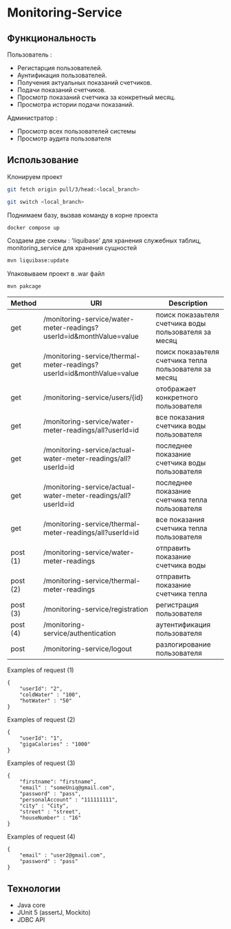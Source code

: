 # Monitoring-Service

## Функциональность

Пользователь :

- Регистарция пользователей.
- Аунтификация пользователей.
- Получения актуальных показаний счетчиков.
- Подачи показаний счетчиков.
- Просмотр показаний счетчика за конкретный месяц.
- Просмотра истории подачи показаний.

Администратор :

- Просмотр всех пользователей системы
- Просмотр аудита пользователя

## Использование

Клонируем проект

 ```bash
git fetch origin pull/3/head:<local_branch>
```

 ```bash
git switch <local_branch>
```

Поднимаем базу, вызвав команду в корне проекта

 ```bash
docker compose up
```

Создаем две схемы : 'liquibase' для хранения служебных таблиц, monitoring_service для хранения сущностей

 ```bash
mvn liquibase:update
```

Упаковываем проект в .war файл

 ```bash
mvn pakcage
```

| Method   | URI                                                                   | Description                                            |
|----------|-----------------------------------------------------------------------|--------------------------------------------------------|
| get      | /monitoring-service/water-meter-readings?userId=id&monthValue=value   | поиск показаьтеля счетчика воды пользователя за месяц  |
| get      | /monitoring-service/thermal-meter-readings?userId=id&monthValue=value | поиск показаьтеля счетчика тепла пользователя за месяц |
| get      | /monitoring-service/users/{id}                                        | отображает конкретного пользователя                    |
| get      | /monitoring-service/water-meter-readings/all?userId=id                | все показания счетчика воды пользователя               |
| get      | /monitoring-service/actual-water-meter-readings/all?userId=id         | последнее показание счетчика воды пользователя         |
| get      | /monitoring-service/actual-water-meter-readings/all?userId=id         | последнее показание счетчика тепла пользователя        |
| get      | /monitoring-service/thermal-meter-readings/all?userId=id              | все показания счетчика тепла пользователя              |
| post (1) | /monitoring-service/water-meter-readings                              | отправить показание счетчика воды                      |
| post (2) | /monitoring-service/thermal-meter-readings                            | отправить показание счетчика тепла                     |
| post (3) | /monitoring-service/registration                                      | регистрация пользователя                               |
| post (4) | /monitoring-service/authentication                                    | аутентификация пользователя                            |
| post     | /monitoring-service/logout                                            | разлогирование пользователя                            |

Examples of request (1)

```
{
	"userId": "2",
    "coldWater" : "100",
    "hotWater" : "50"
}
```

Examples of request (2)

```
{
	"userId": "1",
    "gigaCalories" : "1000"
}
```

Examples of request (3)

```
{
	"firstname": "firstname",
    "email" : "someUniq@gmail.com",
    "password" : "pass",
    "personalAccount" : "111111111",
    "city" : "City",
    "street" : "street",
    "houseNumber" : "16"
}
```

Examples of request (4)

```
{
    "email" : "user2@gmail.com",
    "password" : "pass"
}
```

## Технологии

* Java core
* JUnit 5 (assertJ, Mockito)
* JDBC API
